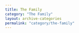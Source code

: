 ```yaml
---
title: The Family
category: "The Family"
layout: archive-categories
permalink: "category/the-family"
---
```


